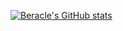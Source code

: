 [![Beracle's GitHub stats](https://github-readme-stats.vercel.app/api?username=Beracle)](https://github.com/anuraghazra/github-readme-stats)

